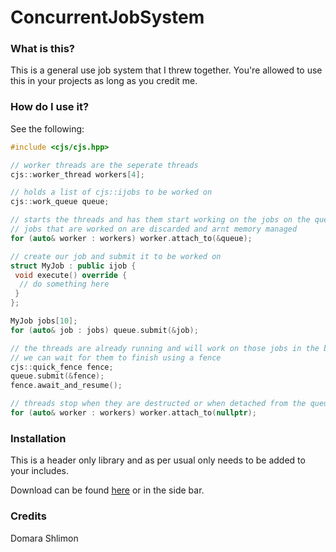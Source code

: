 # ConcurrentJobSystem
 
### What is this?
This is a general use job system that I threw together. You're allowed to use this in your projects as long as you credit me.

### How do I use it?
See the following:

```cpp
#include <cjs/cjs.hpp>

// worker threads are the seperate threads
cjs::worker_thread workers[4];

// holds a list of cjs::ijobs to be worked on 
cjs::work_queue queue;

// starts the threads and has them start working on the jobs on the queue
// jobs that are worked on are discarded and arnt memory managed
for (auto& worker : workers) worker.attach_to(&queue);

// create our job and submit it to be worked on
struct MyJob : public ijob {
 void execute() override {
  // do something here
 }
};

MyJob jobs[10];
for (auto& job : jobs) queue.submit(&job);

// the threads are already running and will work on those jobs in the background
// we can wait for them to finish using a fence
cjs::quick_fence fence;
queue.submit(&fence);
fence.await_and_resume();

// threads stop when they are destructed or when detached from the queue
for (auto& worker : workers) worker.attach_to(nullptr);

```

### Installation
This is a header only library and as per usual only needs to be added to your includes. 

Download can be found [here](https://github.com/ARAMODODRAGON/ConcurrentJobSystem/releases/download/v0.1.1/cjs.v0.1.1.zip) or in the side bar.

### Credits
Domara Shlimon 

